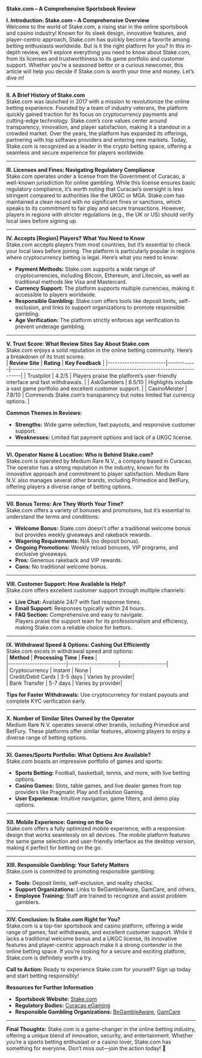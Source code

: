 **Stake.com – A Comprehensive Sportsbook Review**  

**I. Introduction: Stake.com – A Comprehensive Overview**  
Welcome to the world of Stake.com, a rising star in the online sportsbook and casino industry! Known for its sleek design, innovative features, and player-centric approach, Stake.com has quickly become a favorite among betting enthusiasts worldwide. But is it the right platform for you? In this in-depth review, we’ll explore everything you need to know about Stake.com, from its licenses and trustworthiness to its game portfolio and customer support. Whether you’re a seasoned bettor or a curious newcomer, this article will help you decide if Stake.com is worth your time and money. Let’s dive in!  

---

**II. A Brief History of Stake.com**  
Stake.com was launched in 2017 with a mission to revolutionize the online betting experience. Founded by a team of industry veterans, the platform quickly gained traction for its focus on cryptocurrency payments and cutting-edge technology. Stake.com’s core values center around transparency, innovation, and player satisfaction, making it a standout in a crowded market. Over the years, the platform has expanded its offerings, partnering with top software providers and entering new markets. Today, Stake.com is recognized as a leader in the crypto betting space, offering a seamless and secure experience for players worldwide.  

---

**III. Licenses and Fines: Navigating Regulatory Compliance**  
Stake.com operates under a license from the Government of Curacao, a well-known jurisdiction for online gambling. While this license ensures basic regulatory compliance, it’s worth noting that Curacao’s oversight is less stringent compared to authorities like the UKGC or MGA. Stake.com has maintained a clean record with no significant fines or sanctions, which speaks to its commitment to fair play and secure transactions. However, players in regions with stricter regulations (e.g., the UK or US) should verify local laws before signing up.  

---

**IV. Accepts [Region] Players? What You Need to Know**  
Stake.com accepts players from most countries, but it’s essential to check your local laws before joining. The platform is particularly popular in regions where cryptocurrency betting is legal. Here’s what you need to know:  
- **Payment Methods:** Stake.com supports a wide range of cryptocurrencies, including Bitcoin, Ethereum, and Litecoin, as well as traditional methods like Visa and Mastercard.  
- **Currency Support:** The platform supports multiple currencies, making it accessible to players worldwide.  
- **Responsible Gambling:** Stake.com offers tools like deposit limits, self-exclusion, and links to support organizations to promote responsible gambling.  
- **Age Verification:** The platform strictly enforces age verification to prevent underage gambling.  

---

**V. Trust Score: What Review Sites Say About Stake.com**  
Stake.com enjoys a solid reputation in the online betting community. Here’s a breakdown of its trust scores:  
| **Review Site**       | **Rating** | **Key Feedback**                                                                 |
|------------------------|------------|----------------------------------------------------------------------------------|
| Trustpilot             | 4.2/5      | Players praise the platform’s user-friendly interface and fast withdrawals.      |
| AskGamblers            | 8.5/10     | Highlights include a vast game portfolio and excellent customer support.         |
| CasinoMeister          | 7.8/10     | Commends Stake.com’s transparency but notes limited fiat currency options.       |

**Common Themes in Reviews:**  
- **Strengths:** Wide game selection, fast payouts, and responsive customer support.  
- **Weaknesses:** Limited fiat payment options and lack of a UKGC license.  

---

**VI. Operator Name & Location: Who is Behind Stake.com?**  
Stake.com is operated by Medium Rare N.V., a company based in Curacao. The operator has a strong reputation in the industry, known for its innovative approach and commitment to player satisfaction. Medium Rare N.V. also manages several other brands, including Primedice and BetFury, offering players a diverse range of betting options.  

---

**VII. Bonus Terms: Are They Worth Your Time?**  
Stake.com offers a variety of bonuses and promotions, but it’s essential to understand the terms and conditions:  
- **Welcome Bonus:** Stake.com doesn’t offer a traditional welcome bonus but provides weekly giveaways and rakeback rewards.  
- **Wagering Requirements:** N/A (no deposit bonus).  
- **Ongoing Promotions:** Weekly reload bonuses, VIP programs, and exclusive giveaways.  
- **Pros:** Generous rakeback and VIP rewards.  
- **Cons:** No traditional welcome bonus.  

---

**VIII. Customer Support: How Available Is Help?**  
Stake.com offers excellent customer support through multiple channels:  
- **Live Chat:** Available 24/7 with fast response times.  
- **Email Support:** Responses typically within 24 hours.  
- **FAQ Section:** Comprehensive and easy to navigate.  
Players praise the support team for its professionalism and efficiency, making Stake.com a reliable choice for bettors.  

---

**IX. Withdrawal Speed & Options: Cashing Out Efficiently**  
Stake.com excels in withdrawal speed and options:  
| **Method**            | **Processing Time** | **Fees**          |  
|------------------------|---------------------|-------------------|  
| Cryptocurrency         | Instant             | None              |  
| Credit/Debit Cards     | 3-5 days            | Varies by provider|  
| Bank Transfer          | 5-7 days            | Varies by provider|  

**Tips for Faster Withdrawals:** Use cryptocurrency for instant payouts and complete KYC verification early.  

---

**X. Number of Similar Sites Owned by the Operator**  
Medium Rare N.V. operates several other brands, including Primedice and BetFury. These platforms offer similar features, allowing players to enjoy a diverse range of betting options.  

---

**XI. Games/Sports Portfolio: What Options Are Available?**  
Stake.com boasts an impressive portfolio of games and sports:  
- **Sports Betting:** Football, basketball, tennis, and more, with live betting options.  
- **Casino Games:** Slots, table games, and live dealer games from top providers like Pragmatic Play and Evolution Gaming.  
- **User Experience:** Intuitive navigation, game filters, and demo play options.  

---

**XII. Mobile Experience: Gaming on the Go**  
Stake.com offers a fully optimized mobile experience, with a responsive design that works seamlessly on all devices. The mobile platform features the same game selection and user-friendly interface as the desktop version, making it perfect for betting on the go.  

---

**XIII. Responsible Gambling: Your Safety Matters**  
Stake.com is committed to promoting responsible gambling:  
- **Tools:** Deposit limits, self-exclusion, and reality checks.  
- **Support Organizations:** Links to BeGambleAware, GamCare, and others.  
- **Employee Training:** Staff are trained to recognize and assist problem gamblers.  

---

**XIV. Conclusion: Is Stake.com Right for You?**  
Stake.com is a top-tier sportsbook and casino platform, offering a wide range of games, fast withdrawals, and excellent customer support. While it lacks a traditional welcome bonus and a UKGC license, its innovative features and player-centric approach make it a strong contender in the online betting space. If you’re looking for a secure and exciting platform, Stake.com is definitely worth a try.  

**Call to Action:** Ready to experience Stake.com for yourself? Sign up today and start betting responsibly!  

**Resources for Further Information**  
- **Sportsbook Website:** [Stake.com](https://stake.com)  
- **Regulatory Bodies:** [Curacao eGaming](https://www.curacao-egaming.com)  
- **Responsible Gambling Organizations:** [BeGambleAware](https://www.begambleaware.org), [GamCare](https://www.gamcare.org.uk)  

--- 

**Final Thoughts:** Stake.com is a game-changer in the online betting industry, offering a unique blend of innovation, security, and entertainment. Whether you’re a sports betting enthusiast or a casino lover, Stake.com has something for everyone. Don’t miss out—join the action today! 🚀